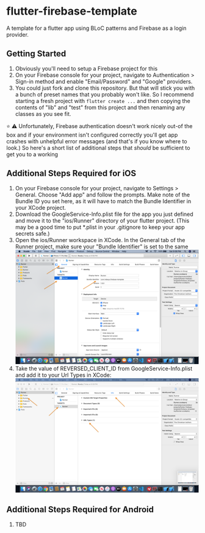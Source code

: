 # flutter-firebase-template
A template for a flutter app using BLoC patterns and Firebase as a login provider.

## Getting Started
1. Obviously you'll need to setup a Firebase project for this
  1. On your Firebase console for your project, navigate to Authentication > Sign-in method and enable "Email/Password" and "Google" providers.
1. You could just fork and clone this repository. But that will stick you with a bunch of preset names that you probably won't like. So I recommend starting a fresh project with `flutter create ...` and then copying the contents of "lib" and "test" from this project and then renaming any classes as you see fit.

:star: :warning: Unfortunately, Firebase authentication doesn't work nicely out-of the box and if your environment isn't configured correctly you'll get app crashes with unhelpful error messages (and that's if you know where to look.) So here's a short list of additional steps that *should* be sufficient to get you to a working

## Additional Steps Required for iOS
1. On your Firebase console for your project, navigate to Settings > General. Choose "Add app" and follow the prompts. Make note of the Bundle ID you set here, as it will have to match the Bundle Identifier in your XCode project.
1. Download the GoogleService-Info.plist file for the app you just defined and move it to the "ios/Runner" directory of your flutter project. (This may be a good time to put *.plist in your .gitignore to keep your app secrets safe.) 
1. Open the ios/Runner workspace in XCode. In the General tab of the Runner project, make sure your "Bundle Identifier" is set to the same 
![Url Types in XCode](_help/bundleid.png)
1. Take the value of REVERSED_CLIENT_ID from GoogleService-Info.plist and add it to your Url Types in XCode:
![Url Types in XCode](_help/urltypes.png)

## Additional Steps Required for Android
1. TBD